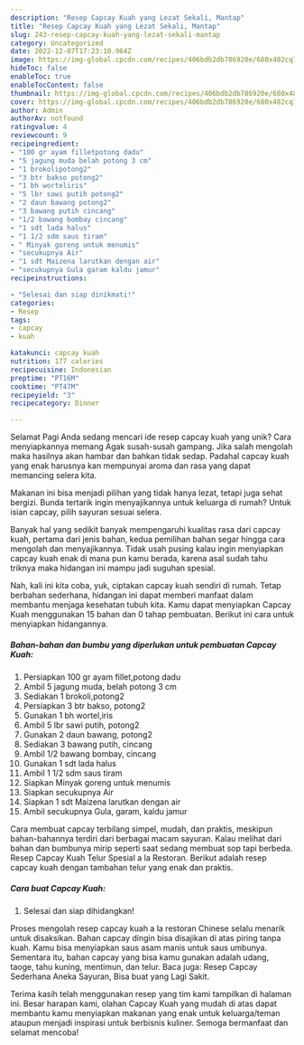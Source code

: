```yaml
---
description: "Resep Capcay Kuah yang Lezat Sekali, Mantap"
title: "Resep Capcay Kuah yang Lezat Sekali, Mantap"
slug: 243-resep-capcay-kuah-yang-lezat-sekali-mantap
category: Uncategorized
date: 2022-12-07T17:23:10.964Z
image: https://img-global.cpcdn.com/recipes/406bdb2db786920e/680x482cq70/capcay-kuah-foto-resep-utama.jpg
hideToc: false
enableToc: true
enableTocContent: false
thumbnail: https://img-global.cpcdn.com/recipes/406bdb2db786920e/680x482cq70/capcay-kuah-foto-resep-utama.jpg
cover: https://img-global.cpcdn.com/recipes/406bdb2db786920e/680x482cq70/capcay-kuah-foto-resep-utama.jpg
author: Admin
authorAv: notfound
ratingvalue: 4
reviewcount: 9
recipeingredient:
- "100 gr ayam filletpotong dadu"
- "5 jagung muda belah potong 3 cm"
- "1 brokolipotong2"
- "3 btr bakso potong2"
- "1 bh worteliris"
- "5 lbr sawi putih potong2"
- "2 daun bawang potong2"
- "3 bawang putih cincang"
- "1/2 bawang bombay cincang"
- "1 sdt lada halus"
- "1 1/2 sdm saus tiram"
- " Minyak goreng untuk menumis"
- "secukupnya Air"
- "1 sdt Maizena larutkan dengan air"
- "secukupnya Gula garam kaldu jamur"
recipeinstructions:

- "Selesai dan siap dinikmati!"
categories:
- Resep
tags:
- capcay
- kuah

katakunci: capcay kuah 
nutrition: 177 calories
recipecuisine: Indonesian
preptime: "PT16M"
cooktime: "PT47M"
recipeyield: "3"
recipecategory: Dinner

---
```



Selamat Pagi Anda sedang mencari ide resep capcay kuah yang unik? Cara menyiapkannya memang Agak susah-susah gampang. Jika salah mengolah maka hasilnya akan hambar dan bahkan tidak sedap. Padahal capcay kuah yang enak harusnya kan mempunyai aroma dan rasa yang dapat memancing selera kita.


Makanan ini bisa menjadi pilihan yang tidak hanya lezat, tetapi juga sehat bergizi. Bunda tertarik ingin menyajikannya untuk keluarga di rumah? Untuk isian capcay, pilih sayuran sesuai selera.

Banyak hal yang sedikit banyak mempengaruhi kualitas rasa dari capcay kuah, pertama dari jenis bahan, kedua pemilihan bahan segar hingga cara mengolah dan menyajikannya. Tidak usah pusing kalau ingin menyiapkan capcay kuah enak di mana pun kamu berada, karena asal sudah tahu triknya maka hidangan ini mampu jadi suguhan spesial.


Nah, kali ini kita coba, yuk, ciptakan capcay kuah sendiri di rumah. Tetap berbahan sederhana, hidangan ini dapat memberi manfaat dalam membantu menjaga kesehatan tubuh kita. Kamu dapat menyiapkan Capcay Kuah menggunakan 15 bahan dan 0 tahap pembuatan. Berikut ini cara untuk menyiapkan hidangannya.

<!--inarticleads1-->

##### Bahan-bahan dan bumbu yang diperlukan untuk pembuatan Capcay Kuah:

1. Persiapkan 100 gr ayam fillet,potong dadu
1. Ambil 5 jagung muda, belah potong 3 cm
1. Sediakan 1 brokoli,potong2
1. Persiapkan 3 btr bakso, potong2
1. Gunakan 1 bh wortel,iris
1. Ambil 5 lbr sawi putih, potong2
1. Gunakan 2 daun bawang, potong2
1. Sediakan 3 bawang putih, cincang
1. Ambil 1/2 bawang bombay, cincang
1. Gunakan 1 sdt lada halus
1. Ambil 1 1/2 sdm saus tiram
1. Siapkan  Minyak goreng untuk menumis
1. Siapkan secukupnya Air
1. Siapkan 1 sdt Maizena larutkan dengan air
1. Ambil secukupnya Gula, garam, kaldu jamur


Cara membuat capcay terbilang simpel, mudah, dan praktis, meskipun bahan-bahannya terdiri dari berbagai macam sayuran. Kalau melihat dari bahan dan bumbunya mirip seperti saat sedang membuat sop tapi berbeda. Resep Capcay Kuah Telur Spesial a la Restoran. Berikut adalah resep capcay kuah dengan tambahan telur yang enak dan praktis. 

<!--inarticleads2-->

##### Cara buat Capcay Kuah:


1. Selesai dan siap dihidangkan!

Proses mengolah resep capcay kuah a la restoran Chinese selalu menarik untuk disaksikan. Bahan capcay dingin bisa disajikan di atas piring tanpa kuah. Kamu bisa menyiapkan saus asam manis untuk saus umbunya. Sementara itu, bahan capcay yang bisa kamu gunakan adalah udang, taoge, tahu kuning, mentimun, dan telur. Baca juga: Resep Capcay Sederhana Aneka Sayuran, Bisa buat yang Lagi Sakit. 

Terima kasih telah menggunakan resep yang tim kami tampilkan di halaman ini. Besar harapan kami, olahan Capcay Kuah yang mudah di atas dapat membantu kamu menyiapkan makanan yang enak untuk keluarga/teman ataupun menjadi inspirasi untuk berbisnis kuliner. Semoga bermanfaat dan selamat mencoba!

